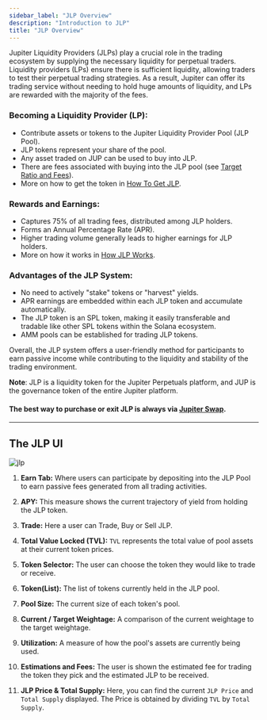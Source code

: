 ```yaml
---
sidebar_label: "JLP Overview"
description: "Introduction to JLP"
title: "JLP Overview"
---
```


Jupiter Liquidity Providers (JLPs) play a crucial role in the trading ecosystem by supplying the necessary liquidity for perpetual traders. Liquidity providers (LPs) ensure there is sufficient liquidity, allowing traders to test their perpetual trading strategies. As a result, Jupiter can offer its trading service without needing to hold huge amounts of liquidity, and LPs are rewarded with the majority of the fees.


### Becoming a Liquidity Provider (LP):

 - Contribute assets or tokens to the Jupiter Liquidity Provider Pool (JLP Pool).
 - JLP tokens represent your share of the pool.
 - Any asset traded on JUP can be used to buy into JLP.
 - There are fees associated with buying into the JLP pool (see [Target Ratio and Fees](../jlp/How-JLP-Works#target-ratio-and-fees)).
 - More on how to get the token in [How To Get JLP](../jlp/How-To-Get-JLP).

### Rewards and Earnings:

 - Captures 75% of all trading fees, distributed among JLP holders.
 - Forms an Annual Percentage Rate (APR).
 - Higher trading volume generally leads to higher earnings for JLP holders.
 - More on how it works in [How JLP Works](../jlp/How-JLP-Works).

### Advantages of the JLP System:

 - No need to actively "stake" tokens or "harvest" yields.
 - APR earnings are embedded within each JLP token and accumulate automatically.
 - The JLP token is an SPL token, making it easily transferable and tradable like other SPL tokens within the Solana ecosystem.
 - AMM pools can be established for trading JLP tokens.


Overall, the JLP system offers a user-friendly method for participants to earn passive income while contributing to the liquidity and stability of the trading environment.

**Note**: JLP is a liquidity token for the Jupiter Perpetuals platform, and JUP is the governance token of the entire Jupiter platform.

#### The best way to purchase or exit JLP is always via [Jupiter Swap](https://jup.ag/swap/USDC-JLP).

---

## The JLP UI
![jlp](../img/jlp/jlp-1.png)


1. **Earn Tab:** Where users can participate by depositing into the JLP Pool to earn passive fees generated from all trading activities.

2. **APY:** This measure shows the current trajectory of yield from holding the JLP token.

3. **Trade:** Here a user can Trade, Buy or Sell JLP.

4. **Total Value Locked (TVL):** `TVL` represents the total value of pool assets at their current token prices.

5. **Token Selector:** The user can choose the token they would like to trade or receive.

6. **Token(List):** The list of tokens currently held in the JLP pool.

7. **Pool Size:** The current size of each token's pool.

8. **Current / Target Weightage:** A comparison of the current weightage to the target weightage.

9. **Utilization:** A measure of how the pool's assets are currently being used.

10. **Estimations and Fees:** The user is shown the estimated fee for trading the token they pick and the estimated JLP to be received.

11. **JLP Price & Total Supply:** Here, you can find the current `JLP Price` and `Total Supply` displayed. The Price is obtained by dividing `TVL` by `Total Supply`.



